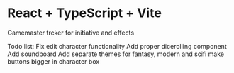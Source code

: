 # React + TypeScript + Vite

Gamemaster trcker for initiative and effects

Todo list:
  Fix edit character functionality
  Add proper dicerolling component
  Add soundboard
  Add separate themes for fantasy, modern and scifi
  make buttons bigger in character box
